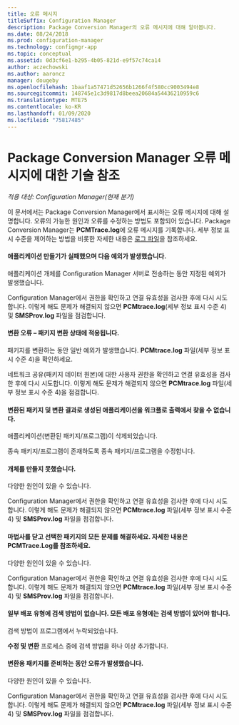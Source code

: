 ```yaml
---
title: 오류 메시지
titleSuffix: Configuration Manager
description: Package Conversion Manager의 오류 메시지에 대해 알아봅니다.
ms.date: 08/24/2018
ms.prod: configuration-manager
ms.technology: configmgr-app
ms.topic: conceptual
ms.assetid: 0d3cf6e1-b295-4b05-821d-e9f57c74ca14
author: aczechowski
ms.author: aaroncz
manager: dougeby
ms.openlocfilehash: 1baaf1a57471d52656b1266f4f580cc9003494e8
ms.sourcegitcommit: 148745e1c3d9817d8beea20684a54436210959c6
ms.translationtype: MTE75
ms.contentlocale: ko-KR
ms.lasthandoff: 01/09/2020
ms.locfileid: "75817485"
---
```

# <a name="technical-reference-for-package-conversion-manager-error-messages"></a>Package Conversion Manager 오류 메시지에 대한 기술 참조

*적용 대상: Configuration Manager(현재 분기)*

<!--1357861-->

이 문서에서는 Package Conversion Manager에서 표시하는 오류 메시지에 대해 설명합니다. 오류의 가능한 원인과 오류를 수정하는 방법도 포함되어 있습니다. Package Conversion Manager는 **PCMTrace.log**에 오류 메시지를 기록합니다. 세부 정보 표시 수준을 제어하는 방법을 비롯한 자세한 내용은 [로그 파일](/sccm/apps/pcm/troubleshoot-pcm#log-files)을 참조하세요.


#### <a name="application-creation-failed-with-the-following-exception"></a>애플리케이션 만들기가 실패했으며 다음 예외가 발생했습니다.

애플리케이션 개체를 Configuration Manager 서버로 전송하는 동안 지정된 예외가 발생했습니다.

Configuration Manager에서 권한을 확인하고 연결 유효성을 검사한 후에 다시 시도합니다. 이렇게 해도 문제가 해결되지 않으면 **PCMtrace.log**(세부 정보 표시 수준 4) 및 **SMSProv.log** 파일을 점검합니다.


#### <a name="conversion-error--applies-to-a-package-transform-status"></a>변환 오류 – 패키지 변환 상태에 적용됩니다.

패키지를 변환하는 동안 일반 예외가 발생했습니다. **PCMtrace.log** 파일(세부 정보 표시 수준 4)을 확인하세요.

네트워크 공유(패키지 데이터 원본)에 대한 사용자 권한을 확인하고 연결 유효성을 검사한 후에 다시 시도합니다. 이렇게 해도 문제가 해결되지 않으면 **PCMtrace.log** 파일(세부 정보 표시 수준 4)을 점검합니다.


#### <a name="did-not-find-a-converted-package-and-its-resultant-application-in-the-workflow-outputs"></a>변환된 패키지 및 변환 결과로 생성된 애플리케이션을 워크플로 출력에서 찾을 수 없습니다.
애플리케이션(변환된 패키지/프로그램)이 삭제되었습니다.

종속 패키지/프로그램이 존재하도록 종속 패키지/프로그램을 수정합니다.


#### <a name="objects-were-not-created-successfully"></a>개체를 만들지 못했습니다.
다양한 원인이 있을 수 있습니다.

Configuration Manager에서 권한을 확인하고 연결 유효성을 검사한 후에 다시 시도합니다. 이렇게 해도 문제가 해결되지 않으면 **PCMtrace.log** 파일(세부 정보 표시 수준 4) 및 **SMSProv.log** 파일을 점검합니다.


#### <a name="please-close-the-wizard-and-resolve-any-issues-with-the-selected-package-see-pcmtracelog-for-more-details"></a>마법사를 닫고 선택한 패키지의 모든 문제를 해결하세요. 자세한 내용은 PCMTrace.Log를 참조하세요.
다양한 원인이 있을 수 있습니다.

Configuration Manager에서 권한을 확인하고 연결 유효성을 검사한 후에 다시 시도합니다. 이렇게 해도 문제가 해결되지 않으면 **PCMtrace.log** 파일(세부 정보 표시 수준 4) 및 **SMSProv.log** 파일을 점검합니다.


#### <a name="some-deployment-types-are-missing-detection-methods-all-deployment-types-must-have-detection-methods"></a>일부 배포 유형에 검색 방법이 없습니다. 모든 배포 유형에는 검색 방법이 있어야 합니다.
검색 방법이 프로그램에서 누락되었습니다.

**수정 및 변환** 프로세스 중에 검색 방법을 하나 이상 추가합니다.


#### <a name="there-was-an-error-preparing-the-package-for-conversion"></a>변환용 패키지를 준비하는 동안 오류가 발생했습니다.
다양한 원인이 있을 수 있습니다.

Configuration Manager에서 권한을 확인하고 연결 유효성을 검사한 후에 다시 시도합니다. 이렇게 해도 문제가 해결되지 않으면 **PCMtrace.log** 파일(세부 정보 표시 수준 4) 및 **SMSProv.log** 파일을 점검합니다.


